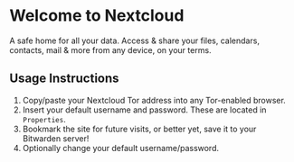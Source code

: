 # Welcome to Nextcloud

A safe home for all your data. Access & share your files, calendars, contacts, mail & more from any device, on your terms.

## Usage Instructions

1. Copy/paste your Nextcloud Tor address into any Tor-enabled browser.
2. Insert your default username and password. These are located in `Properties`.
3. Bookmark the site for future visits, or better yet, save it to your Bitwarden server!
4. Optionally change your default username/password.
